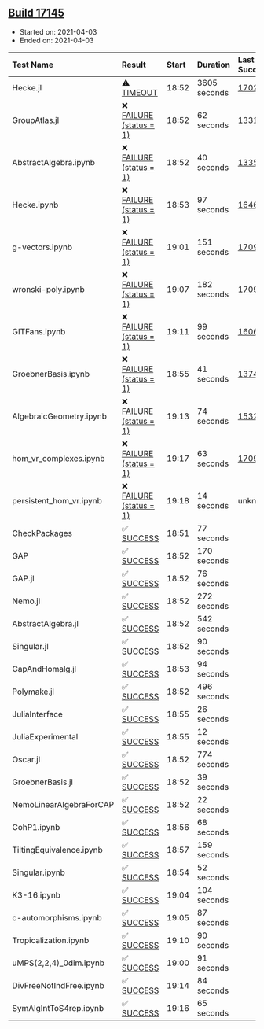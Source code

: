 ## [Build 17145](https://oscarci.mathematik.uni-kl.de/job/oscar/17145/)

* Started on: 2021-04-03
* Ended on: 2021-04-03

| Test Name    | Result | Start | Duration | Last Success | First Failure |
|:-------------|:-------|:------|:---------|:-------------|:--------------|
| Hecke.jl | ⚠ [TIMEOUT](https://oscarci.mathematik.uni-kl.de/job/oscar/17145/artifact/logs/build-17145/Hecke.jl.log) | 18:52 | 3605 seconds | [17022](https://oscarci.mathematik.uni-kl.de/job/oscar/17022/) | [17023](https://oscarci.mathematik.uni-kl.de/job/oscar/17023/) |
| GroupAtlas.jl | ❌ [FAILURE (status = 1)](https://oscarci.mathematik.uni-kl.de/job/oscar/17145/artifact/logs/build-17145/GroupAtlas.jl.log) | 18:52 | 62 seconds | [13311](https://oscarci.mathematik.uni-kl.de/job/oscar/13311/) | [13312](https://oscarci.mathematik.uni-kl.de/job/oscar/13312/) |
| AbstractAlgebra.ipynb | ❌ [FAILURE (status = 1)](https://oscarci.mathematik.uni-kl.de/job/oscar/17145/artifact/logs/build-17145/AbstractAlgebra.ipynb.log) | 18:52 | 40 seconds | [13355](https://oscarci.mathematik.uni-kl.de/job/oscar/13355/) | [13356](https://oscarci.mathematik.uni-kl.de/job/oscar/13356/) |
| Hecke.ipynb | ❌ [FAILURE (status = 1)](https://oscarci.mathematik.uni-kl.de/job/oscar/17145/artifact/logs/build-17145/Hecke.ipynb.log) | 18:53 | 97 seconds | [16463](https://oscarci.mathematik.uni-kl.de/job/oscar/16463/) | [16464](https://oscarci.mathematik.uni-kl.de/job/oscar/16464/) |
| g-vectors.ipynb | ❌ [FAILURE (status = 1)](https://oscarci.mathematik.uni-kl.de/job/oscar/17145/artifact/logs/build-17145/g-vectors.ipynb.log) | 19:01 | 151 seconds | [17099](https://oscarci.mathematik.uni-kl.de/job/oscar/17099/) | [17100](https://oscarci.mathematik.uni-kl.de/job/oscar/17100/) |
| wronski-poly.ipynb | ❌ [FAILURE (status = 1)](https://oscarci.mathematik.uni-kl.de/job/oscar/17145/artifact/logs/build-17145/wronski-poly.ipynb.log) | 19:07 | 182 seconds | [17098](https://oscarci.mathematik.uni-kl.de/job/oscar/17098/) | [17099](https://oscarci.mathematik.uni-kl.de/job/oscar/17099/) |
| GITFans.ipynb | ❌ [FAILURE (status = 1)](https://oscarci.mathematik.uni-kl.de/job/oscar/17145/artifact/logs/build-17145/GITFans.ipynb.log) | 19:11 | 99 seconds | [16068](https://oscarci.mathematik.uni-kl.de/job/oscar/16068/) | [16069](https://oscarci.mathematik.uni-kl.de/job/oscar/16069/) |
| GroebnerBasis.ipynb | ❌ [FAILURE (status = 1)](https://oscarci.mathematik.uni-kl.de/job/oscar/17145/artifact/logs/build-17145/GroebnerBasis.ipynb.log) | 18:55 | 41 seconds | [13748](https://oscarci.mathematik.uni-kl.de/job/oscar/13748/) | [13749](https://oscarci.mathematik.uni-kl.de/job/oscar/13749/) |
| AlgebraicGeometry.ipynb | ❌ [FAILURE (status = 1)](https://oscarci.mathematik.uni-kl.de/job/oscar/17145/artifact/logs/build-17145/AlgebraicGeometry.ipynb.log) | 19:13 | 74 seconds | [15322](https://oscarci.mathematik.uni-kl.de/job/oscar/15322/) | [15323](https://oscarci.mathematik.uni-kl.de/job/oscar/15323/) |
| hom_vr_complexes.ipynb | ❌ [FAILURE (status = 1)](https://oscarci.mathematik.uni-kl.de/job/oscar/17145/artifact/logs/build-17145/hom_vr_complexes.ipynb.log) | 19:17 | 63 seconds | [17099](https://oscarci.mathematik.uni-kl.de/job/oscar/17099/) | [17100](https://oscarci.mathematik.uni-kl.de/job/oscar/17100/) |
| persistent_hom_vr.ipynb | ❌ [FAILURE (status = 1)](https://oscarci.mathematik.uni-kl.de/job/oscar/17145/artifact/logs/build-17145/persistent_hom_vr.ipynb.log) | 19:18 | 14 seconds | unknown | unknown |
| CheckPackages | ✅ [SUCCESS](https://oscarci.mathematik.uni-kl.de/job/oscar/17145/artifact/logs/build-17145/CheckPackages.log) | 18:51 | 77 seconds |  |  |
| GAP | ✅ [SUCCESS](https://oscarci.mathematik.uni-kl.de/job/oscar/17145/artifact/logs/build-17145/GAP.log) | 18:52 | 170 seconds |  |  |
| GAP.jl | ✅ [SUCCESS](https://oscarci.mathematik.uni-kl.de/job/oscar/17145/artifact/logs/build-17145/GAP.jl.log) | 18:52 | 76 seconds |  |  |
| Nemo.jl | ✅ [SUCCESS](https://oscarci.mathematik.uni-kl.de/job/oscar/17145/artifact/logs/build-17145/Nemo.jl.log) | 18:52 | 272 seconds |  |  |
| AbstractAlgebra.jl | ✅ [SUCCESS](https://oscarci.mathematik.uni-kl.de/job/oscar/17145/artifact/logs/build-17145/AbstractAlgebra.jl.log) | 18:52 | 542 seconds |  |  |
| Singular.jl | ✅ [SUCCESS](https://oscarci.mathematik.uni-kl.de/job/oscar/17145/artifact/logs/build-17145/Singular.jl.log) | 18:52 | 90 seconds |  |  |
| CapAndHomalg.jl | ✅ [SUCCESS](https://oscarci.mathematik.uni-kl.de/job/oscar/17145/artifact/logs/build-17145/CapAndHomalg.jl.log) | 18:53 | 94 seconds |  |  |
| Polymake.jl | ✅ [SUCCESS](https://oscarci.mathematik.uni-kl.de/job/oscar/17145/artifact/logs/build-17145/Polymake.jl.log) | 18:52 | 496 seconds |  |  |
| JuliaInterface | ✅ [SUCCESS](https://oscarci.mathematik.uni-kl.de/job/oscar/17145/artifact/logs/build-17145/JuliaInterface.log) | 18:55 | 26 seconds |  |  |
| JuliaExperimental | ✅ [SUCCESS](https://oscarci.mathematik.uni-kl.de/job/oscar/17145/artifact/logs/build-17145/JuliaExperimental.log) | 18:55 | 12 seconds |  |  |
| Oscar.jl | ✅ [SUCCESS](https://oscarci.mathematik.uni-kl.de/job/oscar/17145/artifact/logs/build-17145/Oscar.jl.log) | 18:52 | 774 seconds |  |  |
| GroebnerBasis.jl | ✅ [SUCCESS](https://oscarci.mathematik.uni-kl.de/job/oscar/17145/artifact/logs/build-17145/GroebnerBasis.jl.log) | 18:52 | 39 seconds |  |  |
| NemoLinearAlgebraForCAP | ✅ [SUCCESS](https://oscarci.mathematik.uni-kl.de/job/oscar/17145/artifact/logs/build-17145/NemoLinearAlgebraForCAP.log) | 18:52 | 22 seconds |  |  |
| CohP1.ipynb | ✅ [SUCCESS](https://oscarci.mathematik.uni-kl.de/job/oscar/17145/artifact/logs/build-17145/CohP1.ipynb.log) | 18:56 | 68 seconds |  |  |
| TiltingEquivalence.ipynb | ✅ [SUCCESS](https://oscarci.mathematik.uni-kl.de/job/oscar/17145/artifact/logs/build-17145/TiltingEquivalence.ipynb.log) | 18:57 | 159 seconds |  |  |
| Singular.ipynb | ✅ [SUCCESS](https://oscarci.mathematik.uni-kl.de/job/oscar/17145/artifact/logs/build-17145/Singular.ipynb.log) | 18:54 | 52 seconds |  |  |
| K3-16.ipynb | ✅ [SUCCESS](https://oscarci.mathematik.uni-kl.de/job/oscar/17145/artifact/logs/build-17145/K3-16.ipynb.log) | 19:04 | 104 seconds |  |  |
| c-automorphisms.ipynb | ✅ [SUCCESS](https://oscarci.mathematik.uni-kl.de/job/oscar/17145/artifact/logs/build-17145/c-automorphisms.ipynb.log) | 19:05 | 87 seconds |  |  |
| Tropicalization.ipynb | ✅ [SUCCESS](https://oscarci.mathematik.uni-kl.de/job/oscar/17145/artifact/logs/build-17145/Tropicalization.ipynb.log) | 19:10 | 90 seconds |  |  |
| uMPS(2,2,4)_0dim.ipynb | ✅ [SUCCESS](https://oscarci.mathematik.uni-kl.de/job/oscar/17145/artifact/logs/build-17145/uMPS-2-2-4-_0dim.ipynb.log) | 19:00 | 91 seconds |  |  |
| DivFreeNotIndFree.ipynb | ✅ [SUCCESS](https://oscarci.mathematik.uni-kl.de/job/oscar/17145/artifact/logs/build-17145/DivFreeNotIndFree.ipynb.log) | 19:14 | 84 seconds |  |  |
| SymAlgIntToS4rep.ipynb | ✅ [SUCCESS](https://oscarci.mathematik.uni-kl.de/job/oscar/17145/artifact/logs/build-17145/SymAlgIntToS4rep.ipynb.log) | 19:16 | 65 seconds |  |  |
